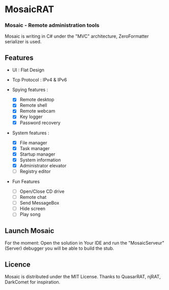 # MosaicRAT

### Mosaic - Remote administration tools

Mosaic is writing in C# under the "MVC" architecture, ZeroFormatter serializer is used.

## Features

* UI : Flat Design 
* Tcp Protocol : IPv4 & IPv6

* Spying features :
  * [x] Remote desktop
  * [x] Remote shell 
  * [x] Remote webcam
  * [x] Key logger
  * [x] Password recovery

* System features :
  * [x] File manager
  * [x] Task manager
  * [x] Startup manager
  * [x] System information
  * [x] Administrator elevator
  * [ ] Registry editor
  
* Fun Features
  * [ ] Open/Close CD drive
  * [ ] Remote chat
  * [ ] Send MessageBox
  * [ ] Hide screen
  * [ ] Play song

## Launch Mosaic

For the moment: Open the solution in Your IDE and run the "MosaicServeur"(Server) debugger you will be able to build the stub.

## Licence

Mosaic is distributed under the MIT License. Thanks to QuasarRAT, njRAT, DarkComet for inspiration.
